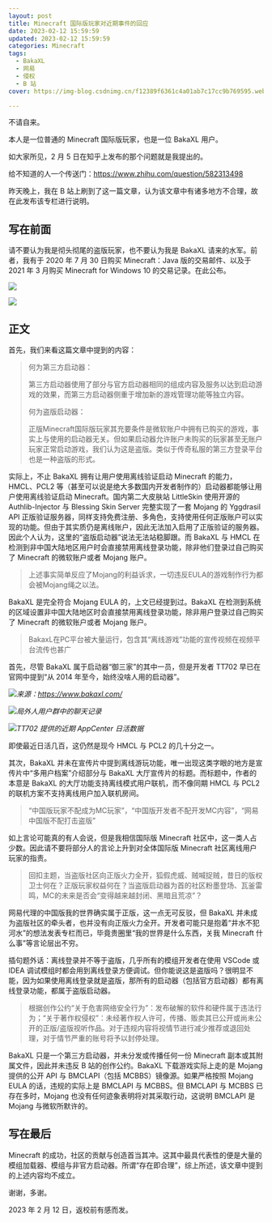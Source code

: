```yaml
---
layout: post
title: Minecraft 国际版玩家对近期事件的回应
date: 2023-02-12 15:59:59
updated: 2023-02-12 15:59:59
categories: Minecraft
tags: 
  - BakaXL
  - 网易
  - 侵权
  - B 站
cover: https://img-blog.csdnimg.cn/f12389f6361c4a01ab7c17cc9b769595.webp

---
```

不请自来。

本人是一位普通的 Minecraft 国际版玩家，也是一位 BakaXL 用户。

如大家所见，2 月 5 日在知乎上发布的那个问题就是我提出的。

给不知道的人一个传送门：https://www.zhihu.com/question/582313498

昨天晚上，我在 B 站上刷到了这一篇文章，认为该文章中有诸多地方不合理，故在此发布该专栏进行说明。

<!-- more -->

## 写在前面

请不要认为我是彻头彻尾的盗版玩家，也不要认为我是 BakaXL 请来的水军。前者，我有于 2020 年 7 月 30 日购买 Minecraft：Java 版的交易邮件、以及于 2021 年 3 月购买 Minecraft for Windows 10 的交易记录。在此公布。

![](https://img-blog.csdnimg.cn/a9e1718eab4b4875b0446591f00daab8.png)

![](https://img-blog.csdnimg.cn/15b24aeee6af4efe87f21881b2564103.png)

## 正文

首先，我们来看这篇文章中提到的内容：

> 何为第三方启动器：
>
> 第三方启动器使用了部分与官方启动器相同的组成内容及服务以达到启动游戏的效果，而第三方启动器侧重于增加新的游戏管理功能等独立内容。
>
> 何为盗版启动器：
>
> 正版Minecraft国际版玩家其充要条件是微软账户中拥有已购买的游戏，事实上与使用的启动器无关。但如果启动器允许账户未购买的玩家甚至无账户玩家正常启动游戏，我们认为这是盗版。类似于传奇私服的第三方登录平台也是一种盗版的形式。 

实际上，不止 BakaXL 拥有让用户使用离线验证启动 Minecraft 的能力，HMCL、PCL2 等（甚至可以说是绝大多数国内开发者制作的）启动器都能够让用户使用离线验证启动 Minecraft。国内第二大皮肤站 LittleSkin 使用开源的 Authlib-Injector 与 Blessing Skin Server 完整实现了一套 Mojang 的 Yggdrasil API 正版验证服务器，同样支持免费注册、多角色，支持使用任何正版账户可以实现的功能。但由于其实质仍是离线账户，因此无法加入启用了正版验证的服务器。因此个人认为，这里的“盗版启动器”说法无法站稳脚跟。而 BakaXL 与 HMCL 在检测到非中国大陆地区用户时会直接禁用离线登录功能，除非他们登录过自己购买了 Minecraft 的微软账户或者 Mojang 账户。

> 上述事实简单反应了Mojang的利益诉求，一切违反EULA的游戏制作行为都会被Mojang绳之以法。 

BakaXL 是完全符合 Mojang EULA 的，上文已经提到过。BakaXL 在检测到系统的区域设置非中国大陆地区时会直接禁用离线登录功能，除非用户登录过自己购买了 Minecraft 的微软账户或者 Mojang 账户。

> BakaxL在PC平台被大量运行，包含其“离线游戏”功能的宣传视频在视频平台流传也甚广 

首先，尽管 BakaXL 属于启动器“御三家”的其中一员，但是开发者 TT702 早已在官网中提到“从 2014 年至今，始终没啥人用的启动器”。

![](https://img-blog.csdnimg.cn/7e0f73509be04d86a385bff1c4b5d269.webp)_来源：https://www.bakaxl.com/_

![](https://img-blog.csdnimg.cn/894e4b3c09d74f96bbd442eaec3c4533.webp)_局外人用户群中的聊天记录_

![](https://img-blog.csdnimg.cn/42b44a3186b04512bb11dd1a7488bc9f.webp)_TT702 提供的近期 AppCenter 日活数据_

即使最近日活几百，这仍然是现今 HMCL 与 PCL2 的几十分之一。

其次，BakaXL 并未在宣传片中提到离线游玩功能，唯一出现这类字眼的地方是宣传片中“多用户档案”介绍部分与 BakaXL 大厅宣传片的标题。而标题中，作者的本意是 BakaXL 的大厅功能支持离线模式用户联机，而不像同期 HMCL 与 PCL2 的联机方案不支持离线用户加入联机房间。

> “中国版玩家不配成为MC玩家”，“中国版开发者不配开发MC内容”，“网易中国版不配打击盗版” 

如上言论可能真的有人会说，但是我相信国际版 Minecraft 社区中，这一类人占少数。因此请不要将部分人的言论上升到对全体国际版 Minecraft 社区离线用户玩家的指责。

> 回扣主题，当盗版社区向正版火力全开，狐假虎威、贼喊捉贼，昔日的版权卫士何在？正版玩家权益何在？当盗版启动器为首的社区粉墨登场、瓦釜雷鸣，MC的未来是否会“变得越来越封闭、黑暗且荒凉”？ 

网易代理的中国版我的世界确实属于正版，这一点无可反驳，但 BakaXL 并未成为盗版社区的牵头者，也并没有向正版火力全开。开发者可能只是抱着“井水不犯河水”的想法发表专栏而已，毕竟贵圈里“我的世界是什么东西，关我 Minecraft 什么事”等言论层出不穷。

插句题外话：离线登录并不等于盗版，几乎所有的模组开发者在使用 VSCode 或 IDEA 调试模组时都会用到离线登录方便调试。但你能说这是盗版吗？很明显不能，因为如果使用离线登录就是盗版，那所有的启动器（包括官方启动器）都有离线登录功能，都属于盗版启动器。

> 根据创作公约“关于危害网络安全行为”：发布破解的软件和硬件属于违法行为；“关于著作权侵权”：未经著作权人许可，传播、贩卖其已公开或尚未公开的正版/盗版视听作品。对于违规内容将视情节进行减少推荐或退回处理，对于情节严重的账号将予以封停处理。 

BakaXL 只是一个第三方启动器，并未分发或传播任何一份 Minecraft 副本或其附属文件，因此并未违反 B 站的创作公约。BakaXL 下载游戏实际上走的是 Mojang 提供的公开 API 与 BMCLAPI（包括 MCBBS）镜像源。如果严格按照 Mojang EULA 的话，违规的实际上是 BMCLAPI 与 MCBBS。但 BMCLAPI 与 MCBBS 已存在多时，Mojang 也没有任何迹象表明将对其采取行动，这说明 BMCLAPI 是 Mojang 与微软所默许的。

## 写在最后

​Minecraft 的成功，社区的贡献与创造首当其冲。这其中最具代表性的便是大量的模组加载器、模组与非官方启动器。所谓“存在即合理”，综上所述，该文章中提到的上述内容均不成立。

谢谢，多谢。

2023 年 2 月 12 日，返校前有感而发。